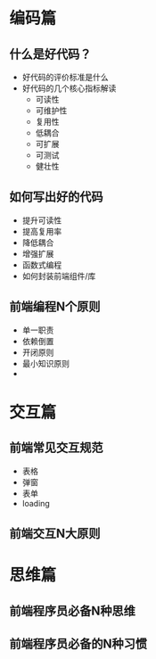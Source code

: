 # 编码篇
## 什么是好代码？
- 好代码的评价标准是什么
- 好代码的几个核心指标解读
  - 可读性
  - 可维护性
  - 复用性
  - 低耦合
  - 可扩展
  - 可测试
  - 健壮性

## 如何写出好的代码
- 提升可读性
- 提高复用率
- 降低耦合
- 增强扩展
- 函数式编程
- 如何封装前端组件/库

## 前端编程N个原则
- 单一职责
- 依赖倒置
- 开闭原则
- 最小知识原则
- 

# 交互篇

## 前端常见交互规范
- 表格
- 弹窗
- 表单
- loading
##  前端交互N大原则


# 思维篇
## 前端程序员必备N种思维

## 前端程序员必备的N种习惯



